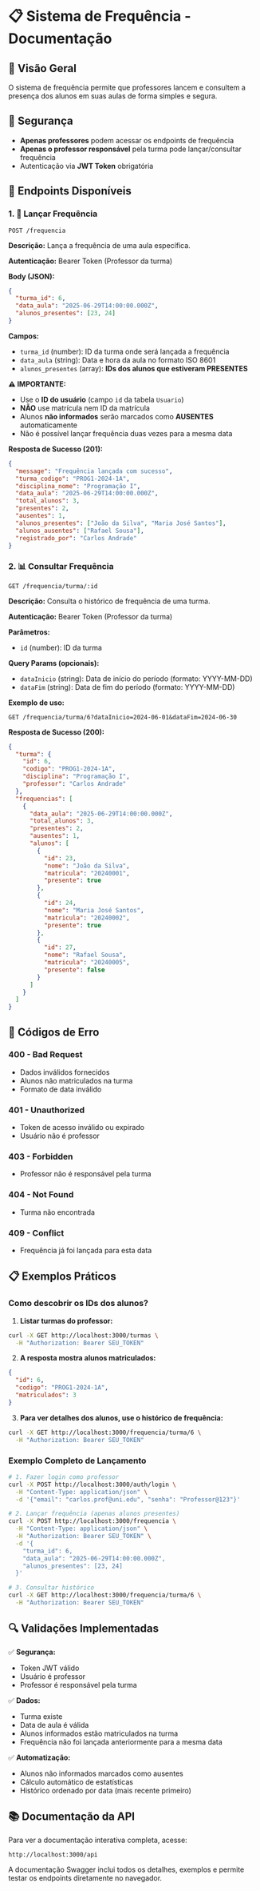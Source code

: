 # 📋 Sistema de Frequência - Documentação

## 🎯 Visão Geral

O sistema de frequência permite que professores lancem e consultem a presença dos alunos em suas aulas de forma simples e segura.

## 🔐 Segurança

- **Apenas professores** podem acessar os endpoints de frequência
- **Apenas o professor responsável** pela turma pode lançar/consultar frequência
- Autenticação via **JWT Token** obrigatória

## 📡 Endpoints Disponíveis

### 1. 📝 Lançar Frequência
```
POST /frequencia
```

**Descrição:** Lança a frequência de uma aula específica.

**Autenticação:** Bearer Token (Professor da turma)

**Body (JSON):**
```json
{
  "turma_id": 6,
  "data_aula": "2025-06-29T14:00:00.000Z",
  "alunos_presentes": [23, 24]
}
```

**Campos:**
- `turma_id` (number): ID da turma onde será lançada a frequência
- `data_aula` (string): Data e hora da aula no formato ISO 8601
- `alunos_presentes` (array): **IDs dos alunos que estiveram PRESENTES**

**⚠️ IMPORTANTE:**
- Use o **ID do usuário** (campo `id` da tabela `Usuario`)
- **NÃO** use matrícula nem ID da matrícula
- Alunos **não informados** serão marcados como **AUSENTES** automaticamente
- Não é possível lançar frequência duas vezes para a mesma data

**Resposta de Sucesso (201):**
```json
{
  "message": "Frequência lançada com sucesso",
  "turma_codigo": "PROG1-2024-1A",
  "disciplina_nome": "Programação I",
  "data_aula": "2025-06-29T14:00:00.000Z",
  "total_alunos": 3,
  "presentes": 2,
  "ausentes": 1,
  "alunos_presentes": ["João da Silva", "Maria José Santos"],
  "alunos_ausentes": ["Rafael Sousa"],
  "registrado_por": "Carlos Andrade"
}
```

### 2. 📊 Consultar Frequência
```
GET /frequencia/turma/:id
```

**Descrição:** Consulta o histórico de frequência de uma turma.

**Autenticação:** Bearer Token (Professor da turma)

**Parâmetros:**
- `id` (number): ID da turma

**Query Params (opcionais):**
- `dataInicio` (string): Data de início do período (formato: YYYY-MM-DD)
- `dataFim` (string): Data de fim do período (formato: YYYY-MM-DD)

**Exemplo de uso:**
```
GET /frequencia/turma/6?dataInicio=2024-06-01&dataFim=2024-06-30
```

**Resposta de Sucesso (200):**
```json
{
  "turma": {
    "id": 6,
    "codigo": "PROG1-2024-1A",
    "disciplina": "Programação I",
    "professor": "Carlos Andrade"
  },
  "frequencias": [
    {
      "data_aula": "2025-06-29T14:00:00.000Z",
      "total_alunos": 3,
      "presentes": 2,
      "ausentes": 1,
      "alunos": [
        {
          "id": 23,
          "nome": "João da Silva",
          "matricula": "20240001",
          "presente": true
        },
        {
          "id": 24,
          "nome": "Maria José Santos",
          "matricula": "20240002",
          "presente": true
        },
        {
          "id": 27,
          "nome": "Rafael Sousa",
          "matricula": "20240005",
          "presente": false
        }
      ]
    }
  ]
}
```

## 🚨 Códigos de Erro

### 400 - Bad Request
- Dados inválidos fornecidos
- Alunos não matriculados na turma
- Formato de data inválido

### 401 - Unauthorized
- Token de acesso inválido ou expirado
- Usuário não é professor

### 403 - Forbidden
- Professor não é responsável pela turma

### 404 - Not Found
- Turma não encontrada

### 409 - Conflict
- Frequência já foi lançada para esta data

## 📋 Exemplos Práticos

### Como descobrir os IDs dos alunos?

1. **Listar turmas do professor:**
```bash
curl -X GET http://localhost:3000/turmas \
  -H "Authorization: Bearer SEU_TOKEN"
```

2. **A resposta mostra alunos matriculados:**
```json
{
  "id": 6,
  "codigo": "PROG1-2024-1A",
  "matriculados": 3
}
```

3. **Para ver detalhes dos alunos, use o histórico de frequência:**
```bash
curl -X GET http://localhost:3000/frequencia/turma/6 \
  -H "Authorization: Bearer SEU_TOKEN"
```

### Exemplo Completo de Lançamento

```bash
# 1. Fazer login como professor
curl -X POST http://localhost:3000/auth/login \
  -H "Content-Type: application/json" \
  -d '{"email": "carlos.prof@uni.edu", "senha": "Professor@123"}'

# 2. Lançar frequência (apenas alunos presentes)
curl -X POST http://localhost:3000/frequencia \
  -H "Content-Type: application/json" \
  -H "Authorization: Bearer SEU_TOKEN" \
  -d '{
    "turma_id": 6,
    "data_aula": "2025-06-29T14:00:00.000Z",
    "alunos_presentes": [23, 24]
  }'

# 3. Consultar histórico
curl -X GET http://localhost:3000/frequencia/turma/6 \
  -H "Authorization: Bearer SEU_TOKEN"
```

## 🔍 Validações Implementadas

✅ **Segurança:**
- Token JWT válido
- Usuário é professor
- Professor é responsável pela turma

✅ **Dados:**
- Turma existe
- Data de aula é válida
- Alunos informados estão matriculados na turma
- Frequência não foi lançada anteriormente para a mesma data

✅ **Automatização:**
- Alunos não informados marcados como ausentes
- Cálculo automático de estatísticas
- Histórico ordenado por data (mais recente primeiro)

## 📚 Documentação da API

Para ver a documentação interativa completa, acesse:
```
http://localhost:3000/api
```

A documentação Swagger inclui todos os detalhes, exemplos e permite testar os endpoints diretamente no navegador.
